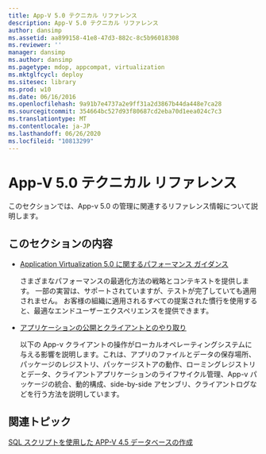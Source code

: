 ```yaml
---
title: App-V 5.0 テクニカル リファレンス
description: App-V 5.0 テクニカル リファレンス
author: dansimp
ms.assetid: aa899158-41e8-47d3-882c-8c5b96018308
ms.reviewer: ''
manager: dansimp
ms.author: dansimp
ms.pagetype: mdop, appcompat, virtualization
ms.mktglfcycl: deploy
ms.sitesec: library
ms.prod: w10
ms.date: 06/16/2016
ms.openlocfilehash: 9a91b7e4737a2e9ff31a2d3867b44da448e7ca28
ms.sourcegitcommit: 354664bc527d93f80687cd2eba70d1eea024c7c3
ms.translationtype: MT
ms.contentlocale: ja-JP
ms.lasthandoff: 06/26/2020
ms.locfileid: "10813299"
---
```

# App-V 5.0 テクニカル リファレンス


このセクションでは、App-v 5.0 の管理に関連するリファレンス情報について説明します。

## このセクションの内容


-   [Application Virtualization 5.0 に関するパフォーマンス ガイダンス](performance-guidance-for-application-virtualization-50.md)

    さまざまなパフォーマンスの最適化方法の戦略とコンテキストを提供します。 一部の実習は、サポートされていますが、テストが完了していても適用されません。 お客様の組織に適用されるすべての提案された慣行を使用すると、最適なエンドユーザーエクスペリエンスを提供できます。

-   [アプリケーションの公開とクライアントとのやり取り](application-publishing-and-client-interaction.md)

    以下の App-v クライアントの操作がローカルオペレーティングシステムに与える影響を説明します。これは、アプリのファイルとデータの保存場所、パッケージのレジストリ、パッケージストアの動作、ローミングレジストリとデータ、クライアントアプリケーションのライフサイクル管理、App-v パッケージの統合、動的構成、side-by-side アセンブリ、クライアントログなどを行う方法を説明しています。






## 関連トピック


[SQL スクリプトを使用した APP-V 4.5 データベースの作成](../solutions/creating-app-v-45-databases-using-sql-scripting.md)

 

 





